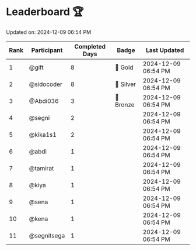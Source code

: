 # Leaderboard 🏆

Updated on: 2024-12-09 06:54 PM

| Rank | Participant       | Completed Days | Badge      | Last Updated         |
|------|-------------------|----------------|------------|----------------------|
| 1    | @gift             | 8              | 🏅 Gold     | 2024-12-09 06:54 PM |
| 2    | @sidocoder        | 8              | 🥈 Silver   | 2024-12-09 06:54 PM |
| 3    | @Abdi036          | 3              | 🥉 Bronze   | 2024-12-09 06:54 PM |
| 4    | @segni            | 2              |            | 2024-12-09 06:54 PM |
| 5    | @kika1s1          | 2              |            | 2024-12-09 06:54 PM |
| 6    | @abdi             | 1              |            | 2024-12-09 06:54 PM |
| 7    | @tamirat          | 1              |            | 2024-12-09 06:54 PM |
| 8    | @kiya             | 1              |            | 2024-12-09 06:54 PM |
| 9    | @sena             | 1              |            | 2024-12-09 06:54 PM |
| 10   | @kena             | 1              |            | 2024-12-09 06:54 PM |
| 11   | @segnitsega       | 1              |            | 2024-12-09 06:54 PM |
